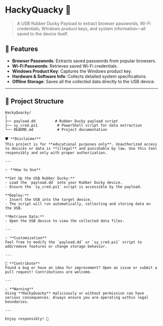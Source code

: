 # HackyQuacky 🦆  
> A USB Rubber Ducky Payload to extract browser passwords, Wi-Fi credentials, Windows product keys, and system information—all saved to the device itself.

## 🚀 Features
- **Browser Passwords**: Extracts saved passwords from popular browsers.  
- **Wi-Fi Passwords**: Retrieves saved Wi-Fi credentials.  
- **Windows Product Key**: Captures the Windows product key.  
- **Hardware & Software Info**: Collects detailed system specifications.  
- **Offline Storage**: Saves all the collected data directly to the USB device.

---

## 📁 Project Structure
```plaintext
HackyQuacky/
│
├── payload.dd         # Rubber Ducky payload script
├── sy_cred.ps1         # PowerShell script for data extraction
└── README.md           # Project documentation

🛡️ **Disclaimer**  
This project is for **educational purposes only**. Unauthorized access to devices or data is **illegal** and punishable by law. Use this tool responsibly and only with proper authorization.

---

✨ **How to Use**  

**Set Up the USB Rubber Ducky:**  
- Load the `payload.dd` onto your Rubber Ducky device.  
- Ensure the `sy_cred.ps1` script is accessible by the payload.  

**Deploy:**  
- Insert the USB into the target device.  
- The script will run automatically, collecting and storing data on the USB.  

**Retrieve Data:**  
- Open the USB device to view the collected data files.

---

💡 **Customization**  
Feel free to modify the `payload.dd` or `sy_cred.ps1` script to add/remove features or change storage behavior.

---

📢 **Contribute**  
Found a bug or have an idea for improvement? Open an issue or submit a pull request! Contributions are welcome.

---

⚠️ **Warning**  
Using **HackyQuacky** maliciously or without permission can have serious consequences. Always ensure you are operating within legal boundaries.

---

Enjoy responsibly! 🦆

